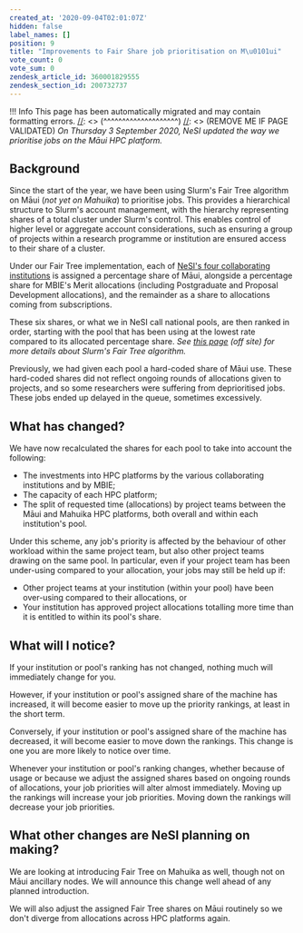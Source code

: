 ```yaml
---
created_at: '2020-09-04T02:01:07Z'
hidden: false
label_names: []
position: 9
title: "Improvements to Fair Share job prioritisation on M\u0101ui"
vote_count: 0
vote_sum: 0
zendesk_article_id: 360001829555
zendesk_section_id: 200732737
---
```



[//]: <> (REMOVE ME IF PAGE VALIDATED)
[//]: <> (vvvvvvvvvvvvvvvvvvvv)
 !!! Info
     This page has been automatically migrated and may contain formatting errors.
[//]: <> (^^^^^^^^^^^^^^^^^^^^)
[//]: <> (REMOVE ME IF PAGE VALIDATED)
*On Thursday 3 September 2020, NeSI updated the way we prioritise jobs
on the Māui HPC platform.*

## Background

Since the start of the year, we have been using Slurm's Fair Tree
algorithm on Māui (*not yet on Mahuika*) to prioritise jobs. This
provides a hierarchical structure to Slurm's account management, with
the hierarchy representing shares of a total cluster under Slurm's
control. This enables control of higher level or aggregate account
considerations, such as ensuring a group of projects within a research
programme or institution are ensured access to their share of a cluster.

Under our Fair Tree implementation, each of [NeSI's four collaborating
institutions](https://www.nesi.org.nz/about-us) is assigned a percentage
share of Māui, alongside a percentage share for MBIE's Merit allocations
(including Postgraduate and Proposal Development allocations), and the
remainder as a share to allocations coming from subscriptions.

These six shares, or what we in NeSI call national pools, are then
ranked in order, starting with the pool that has been using at the
lowest rate compared to its allocated percentage share. *See [this
page](https://slurm.schedmd.com/fair_tree.html) (off site) for more
details about Slurm's Fair Tree algorithm.*

Previously, we had given each pool a hard-coded share of Māui use. These
hard-coded shares did not reflect ongoing rounds of allocations given to
projects, and so some researchers were suffering from deprioritised
jobs. These jobs ended up delayed in the queue, sometimes excessively.

## What has changed?

We have now recalculated the shares for each pool to take into account
the following:

-   The investments into HPC platforms by the various collaborating
    institutions and by MBIE;
-   The capacity of each HPC platform;
-   The split of requested time (allocations) by project teams between
    the Māui and Mahuika HPC platforms, both overall and within each
    institution's pool.

Under this scheme, any job's priority is affected by the behaviour of
other workload within the same project team, but also other project
teams drawing on the same pool. In particular, even if your project team
has been under-using compared to your allocation, your jobs may still be
held up if:

-   Other project teams at your institution (within your pool) have been
    over-using compared to their allocations, or
-   Your institution has approved project allocations totalling more
    time than it is entitled to within its pool's share.

## What will I notice?

If your institution or pool's ranking has not changed, nothing much will
immediately change for you.

However, if your institution or pool's assigned share of the machine has
increased, it will become easier to move up the priority rankings, at
least in the short term.

Conversely, if your institution or pool's assigned share of the machine
has decreased, it will become easier to move down the rankings. This
change is one you are more likely to notice over time.

Whenever your institution or pool's ranking changes, whether because of
usage or because we adjust the assigned shares based on ongoing rounds
of allocations, your job priorities will alter almost immediately.
Moving up the rankings will increase your job priorities. Moving down
the rankings will decrease your job priorities.

## What other changes are NeSI planning on making?

We are looking at introducing Fair Tree on Mahuika as well, though not
on Māui ancillary nodes. We will announce this change well ahead of any
planned introduction.

We will also adjust the assigned Fair Tree shares on Māui routinely so
we don't diverge from allocations across HPC platforms again.
